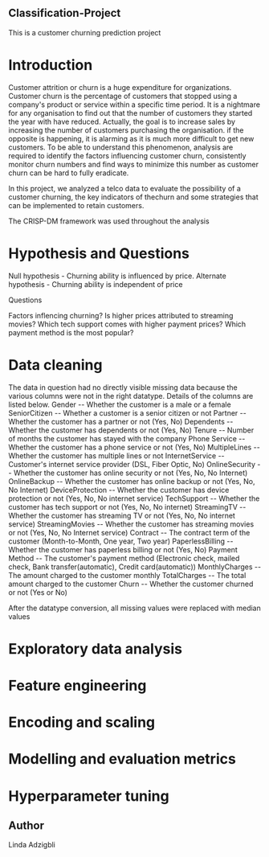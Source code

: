## Classification-Project
This is a customer churning prediction project

# Introduction
Customer attrition or churn is a huge expenditure for organizations. Customer churn is the percentage of customers that stopped using a company's product or service within a specific time period. It is a nightmare for any organisation to find out that the number of customers they started the year with have reduced. Actually, the goal is to increase sales by increasing the number of customers purchasing the organisation. if the opposite is happening, it is alarming as it is much more difficult to get new customers. 
To be able to understand this phenomenon, analysis are required to identify the factors influencing customer churn, consistently monitor churn numbers and find ways to minimize this number as customer churn can be hard to fully eradicate.

In this project, we analyzed a telco data to evaluate the possibility of a customer churning, the key indicators of thechurn and some strategies that can be implemented to retain customers.

The CRISP-DM framework was used throughout the analysis

# Hypothesis and Questions

Null hypothesis - Churning ability is influenced by price. Alternate hypothesis - Churning ability is independent of price

Questions

Factors inflencing churning?
Is higher prices attributed to streaming movies?
Which tech support comes with higher payment prices?
Which payment method is the most popular?



# Data cleaning
The data in question had no directly visible missing data because the various columns were not in the right datatype. Details of the columns are listed below.
Gender -- Whether the customer is a male or a female
SeniorCitizen -- Whether a customer is a senior citizen or not
Partner -- Whether the customer has a partner or not (Yes, No)
Dependents -- Whether the customer has dependents or not (Yes, No)
Tenure -- Number of months the customer has stayed with the company
Phone Service -- Whether the customer has a phone service or not (Yes, No)
MultipleLines -- Whether the customer has multiple lines or not
InternetService -- Customer's internet service provider (DSL, Fiber Optic, No)
OnlineSecurity -- Whether the customer has online security or not (Yes, No, No Internet)
OnlineBackup -- Whether the customer has online backup or not (Yes, No, No Internet)
DeviceProtection -- Whether the customer has device protection or not (Yes, No, No internet service)
TechSupport -- Whether the customer has tech support or not (Yes, No, No internet)
StreamingTV -- Whether the customer has streaming TV or not (Yes, No, No internet service)
StreamingMovies -- Whether the customer has streaming movies or not (Yes, No, No Internet service)
Contract -- The contract term of the customer (Month-to-Month, One year, Two year)
PaperlessBilling -- Whether the customer has paperless billing or not (Yes, No)
Payment Method -- The customer's payment method (Electronic check, mailed check, Bank transfer(automatic), Credit card(automatic))
MonthlyCharges -- The amount charged to the customer monthly
TotalCharges -- The total amount charged to the customer
Churn -- Whether the customer churned or not (Yes or No)

After the datatype conversion, all missing values were replaced with median values

# Exploratory data analysis

# Feature engineering


# Encoding and scaling

# Modelling and evaluation metrics

# Hyperparameter tuning

## Author
Linda Adzigbli